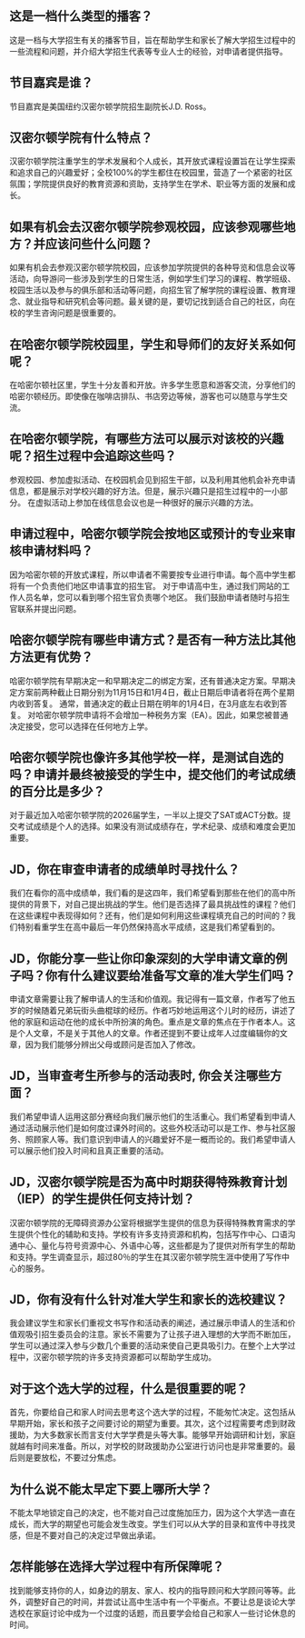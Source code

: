 
## 这是一档什么类型的播客？  

这是一档与大学招生有关的播客节目，旨在帮助学生和家长了解大学招生过程中的一些流程和问题，并介绍大学招生代表等专业人士的经验，对申请者提供指导。


## 节目嘉宾是谁？  

节目嘉宾是美国纽约汉密尔顿学院招生副院长J.D. Ross。


## 汉密尔顿学院有什么特点？  

汉密尔顿学院注重学生的学术发展和个人成长，其开放式课程设置旨在让学生探索和追求自己的兴趣爱好；全校100%的学生都住在校园里，营造了一个紧密的社区氛围；学院提供良好的教育资源和资助，支持学生在学术、职业等方面的发展和成长。


## 如果有机会去汉密尔顿学院参观校园，应该参观哪些地方？并应该问些什么问题？  

如果有机会去参观汉密尔顿学院校园，应该参加学院提供的各种导览和信息会议等活动，向导游问一些涉及到学生的日常生活，例如学生们学习的课程、教学班级、校园生活以及参与的俱乐部和活动等问题，向招生官了解学院的课程设置、教育理念、就业指导和研究机会等问题。最关键的是，要切记找到适合自己的社区，向在校的学生咨询问题是很重要的。


## 在哈密尔顿学院校园里，学生和导师们的友好关系如何呢？

在哈密尔顿社区里，学生十分友善和开放。许多学生愿意和游客交流，分享他们的哈密尔顿经历。即使像在咖啡店排队、书店旁边等候，游客也可以随意与学生交流。


## 在哈密尔顿学院，有哪些方法可以展示对该校的兴趣呢？招生过程中会追踪这些吗？

参观校园、参加虚拟活动、在校园机会见到招生干部，以及利用其他机会补充申请信息，都是展示对学校兴趣的好方法。但是，展示兴趣只是招生过程中的一小部分。 在虚拟活动上参加在线信息会议也是一种很好的展示兴趣的方法。


## 申请过程中，哈密尔顿学院会按地区或预计的专业来审核申请材料吗？

因为哈密尔顿的开放式课程，所以申请者不需要按专业进行申请。每个高中学生都将有一个负责他们地区申请事宜的招生官。 对于申请高中生，通过我们网站的工作人员名单，您可以看到哪个招生官负责哪个地区。 我们鼓励申请者随时与招生官联系并提出问题。


## 哈密尔顿学院有哪些申请方式？是否有一种方法比其他方法更有优势？

哈密尔顿学院有早期决定一和早期决定二的绑定方案，还有普通决定方案。早期决定方案前两种截止日期分别为11月15日和1月4日，截止日期后申请者将在两个星期内收到答复。 通常，普通决定的截止日期在明年的1月4日，在3月底左右收到答复。 对哈密尔顿学院申请将不会增加一种税务方案（EA）。因此，如果您被普通决定接受，您可以选择在任何地方上学。


## 哈密尔顿学院也像许多其他学校一样，是测试自选的吗？申请并最终被接受的学生中，提交他们的考试成绩的百分比是多少？

对于最近加入哈密尔顿学院的2026届学生，一半以上提交了SAT或ACT分数。提交考试成绩是个人的选择。如果没有测试成绩存在，学术纪录、成绩和难度会更加重要。


## JD，你在审查申请者的成绩单时寻找什么？
我们在看你的高中成绩单，我们看的是这四年，我们希望看到那些在他们的高中所提供的背景下，对自己提出挑战的学生。他们是否选择了最具挑战性的课程？他们在这些课程中表现得如何？还有，他们是如何利用这些课程填充自己的时间的？我们特别看重学生在高中最后一年仍然保持高水平成绩，这是我们希望看到的。 
## JD，你能分享一些让你印象深刻的大学申请文章的例子吗？你有什么建议要给准备写文章的准大学生们吗？
申请文章需要让我了解申请人的生活和价值观。我记得有一篇文章，作者写了他五岁的时候随着兄弟玩街头曲棍球的经历。作者巧妙地运用这个儿时的经历，讲述了他的家庭和运动在他的成长中所扮演的角色。重点是文章的焦点在于作者本人。这是个人文章，不是关于其他人的文章。作者还提到不要让成年人过度编辑你的文章，因为我们能够分辨出父母或顾问是否加入了修改。 
## JD，当审查考生所参与的活动表时, 你会关注哪些方面？
我们希望申请人运用这部分赛经向我们展示他们的生活重心。我们希望看到申请人通过活动展示他们是如何度过课外时间的。这些外校活动可以是工作、参与社区服务、照顾家人等。我们意识到申请人的兴趣爱好不是一概而论的。我们希望申请人可以展示他们投入时间和且真正重要的活动。 
## JD，汉密尔顿学院是否为高中时期获得特殊教育计划（IEP）的学生提供任何支持计划？
汉密尔顿学院的无障碍资源办公室将根据学生提供的信息为获得特殊教育需求的学生提供个性化的辅助和支持。学校有许多支持资源和机构，包括写作中心、口语沟通中心、量化与符号资源中心、外语中心等，这些都是为了提供对所有学生的帮助和支持。学生调查显示，超过80％的学生在其汉密尔顿学院生涯中使用了写作中心的服务。 
## JD，你有没有什么针对准大学生和家长的选校建议？
我会建议学生和家长们重视文书写作和活动表的阐述，通过展示申请人的生活和价值观吸引招生委员会的注意。家长不需要为了让孩子进入理想的大学而不断加压，学生可以通过深入参与少数几个重要的活动来使自己更具吸引力。在整个上大学过程中，汉密尔顿学院的许多支持资源都可以帮助学生成功。


## 对于这个选大学的过程，什么是很重要的呢？

首先，你要给自己和家人时间去思考这个选大学的过程，不能匆忙决定。这包括从早期开始，家长和孩子之间要讨论的期望为重要。其次，这个过程需要考虑到财政援助，为大多数家长而言支付大学学费是头等大事。能够早开始调研和计划，家庭就越有时间来准备。所以，对学校的财政援助办公室进行访问也是非常重要的。最后则是要放松，不要过分焦虑。

## 为什么说不能太早定下要上哪所大学？

不能太早地锁定自己的决定，也不能对自己过度施加压力，因为这个大学选一直在成长，而大学的期望也可能会发生改变。学生们可以从大学的目录和宣传中寻找灵感，但是不要对自己的决定过早做出承诺。

## 怎样能够在选择大学过程中有所保障呢？

找到能够支持你的人，如身边的朋友、家人、校内的指导顾问和大学顾问等等。此外，调整好自己的时间，并尝试让高中生活中有一个平衡点。不要让总是谈论大学选校在家庭讨论中成为一个过度的话题，而且要学会给自己和家人一些讨论休息的时间。


